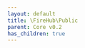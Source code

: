 ```yaml
---
layout: default
title: \FireHub\Public
parent: Core v0.2
has_children: true
---
```


<link rel="stylesheet" type="text/css" href="/css/style.css" />

